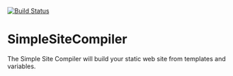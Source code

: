 [![Build Status](https://travis-ci.org/GarethLowe/SimpleSiteCompiler.svg?branch=master)](https://travis-ci.org/GarethLowe/SimpleSiteCompiler)

# SimpleSiteCompiler
The Simple Site Compiler will build your static web site from templates and variables.

